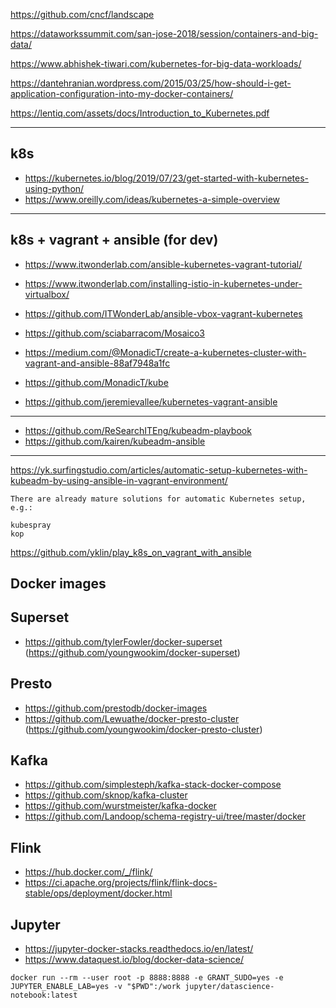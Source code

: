 https://github.com/cncf/landscape

https://dataworkssummit.com/san-jose-2018/session/containers-and-big-data/

https://www.abhishek-tiwari.com/kubernetes-for-big-data-workloads/

https://dantehranian.wordpress.com/2015/03/25/how-should-i-get-application-configuration-into-my-docker-containers/

https://lentiq.com/assets/docs/Introduction_to_Kubernetes.pdf

----

## k8s
- https://kubernetes.io/blog/2019/07/23/get-started-with-kubernetes-using-python/
- https://www.oreilly.com/ideas/kubernetes-a-simple-overview

----

## k8s + vagrant + ansible (for dev)
- https://www.itwonderlab.com/ansible-kubernetes-vagrant-tutorial/
- https://www.itwonderlab.com/installing-istio-in-kubernetes-under-virtualbox/
- https://github.com/ITWonderLab/ansible-vbox-vagrant-kubernetes

- https://github.com/sciabarracom/Mosaico3

- https://medium.com/@MonadicT/create-a-kubernetes-cluster-with-vagrant-and-ansible-88af7948a1fc
- https://github.com/MonadicT/kube

- https://github.com/jeremievallee/kubernetes-vagrant-ansible

----
- https://github.com/ReSearchITEng/kubeadm-playbook
- https://github.com/kairen/kubeadm-ansible

----
https://yk.surfingstudio.com/articles/automatic-setup-kubernetes-with-kubeadm-by-using-ansible-in-vagrant-environment/
```
There are already mature solutions for automatic Kubernetes setup, e.g.:

kubespray
kop
```
https://github.com/yklin/play_k8s_on_vagrant_with_ansible

## Docker images

## Superset
- https://github.com/tylerFowler/docker-superset (https://github.com/youngwookim/docker-superset)

## Presto
- https://github.com/prestodb/docker-images
- https://github.com/Lewuathe/docker-presto-cluster (https://github.com/youngwookim/docker-presto-cluster)

## Kafka
- https://github.com/simplesteph/kafka-stack-docker-compose
- https://github.com/sknop/kafka-cluster
- https://github.com/wurstmeister/kafka-docker
- https://github.com/Landoop/schema-registry-ui/tree/master/docker

## Flink
- https://hub.docker.com/_/flink/
- https://ci.apache.org/projects/flink/flink-docs-stable/ops/deployment/docker.html

## Jupyter
- https://jupyter-docker-stacks.readthedocs.io/en/latest/
- https://www.dataquest.io/blog/docker-data-science/
```
docker run --rm --user root -p 8888:8888 -e GRANT_SUDO=yes -e JUPYTER_ENABLE_LAB=yes -v "$PWD":/work jupyter/datascience-notebook:latest

```

